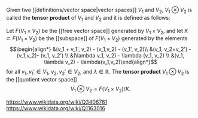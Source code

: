 Given two [[definitions/vector space|vector spaces]] $V_1$ and $V_2$, $V_1 \otimes V_2$ is called the **tensor product** of $V_1$ and $V_2$ and it is defined as follows: 

Let $F(V_1 \times V_2)$ be the [[free vector space]] generated by $V_1 \times V_2$, and let $K \subset F(V_1 \times V_2)$ be the [[subspace]] of $F(V_1 \times V_2)$ generated by the elements 
$$\begin{align*} &(v_1 + v_1', v_2) - (v_1,v_2) - (v_1', v_2)\\ &(v_1, v_2+v_2') - (v_1,v_2)- (v_1, v_2') \\ &(\lambda v_1, v_2) - \lambda (v_1, v_2) \\ &(v_1, \lambda v_2) - \lambda(v_1,v_2)\end{align*}$$ for all $v_1,v_1'\in V_1$, $v_2, v_2' \in V_2$, and $\lambda \in \mathbb R$. The **tensor product** $V_1 \otimes V_2$ is the [[quotient vector space]] $$V_1 \otimes V_2 = F(V_1 \times V_2)/K.$$

https://www.wikidata.org/wiki/Q3406761
https://www.wikidata.org/wiki/Q1163016